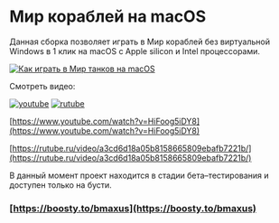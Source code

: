 # Мир кораблей на macOS

Данная сборка позволяет играть в Мир кораблей без виртуальной Windows в 1 клик на macOS с Apple silicon и Intel процессорами.

[![Как играть в Мир танков на macOS](https://img.youtube.com/vi/HiFoog5iDY8/0.jpg)](https://www.youtube.com/watch?v=HiFoog5iDY8)

Смотреть видео:

[![youtube](https://www.youtube.com/s/desktop/f717390d/img/logos/favicon_144x144.png)](https://www.youtube.com/watch?v=HiFoog5iDY8)
[![rutube](https://static.rutube.ru/static/img/favicon-icons/v3/icon.svg)](https://rutube.ru/video/a3cd6d18a05b8158665809ebafb7221b/)

[https://www.youtube.com/watch?v=HiFoog5iDY8](https://www.youtube.com/watch?v=HiFoog5iDY8)

[https://rutube.ru/video/a3cd6d18a05b8158665809ebafb7221b/](https://rutube.ru/video/a3cd6d18a05b8158665809ebafb7221b/)

В данный момент проект находится в стадии бета–тестирования и доступен только на бусти.

### [https://boosty.to/bmaxus](https://boosty.to/bmaxus)